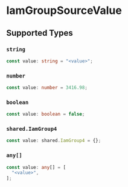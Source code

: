 # IamGroupSourceValue


## Supported Types

### `string`

```typescript
const value: string = "<value>";
```

### `number`

```typescript
const value: number = 3416.98;
```

### `boolean`

```typescript
const value: boolean = false;
```

### `shared.IamGroup4`

```typescript
const value: shared.IamGroup4 = {};
```

### `any[]`

```typescript
const value: any[] = [
  "<value>",
];
```


